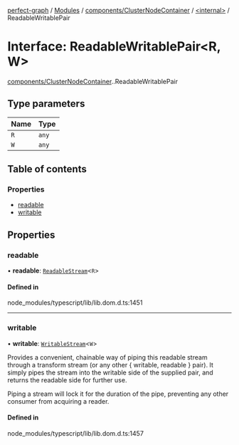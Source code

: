 [perfect-graph](../README.md) / [Modules](../modules.md) / [components/ClusterNodeContainer](../modules/components_ClusterNodeContainer.md) / [<internal\>](../modules/components_ClusterNodeContainer._internal_.md) / ReadableWritablePair

# Interface: ReadableWritablePair<R, W\>

[components/ClusterNodeContainer](../modules/components_ClusterNodeContainer.md).[<internal>](../modules/components_ClusterNodeContainer._internal_.md).ReadableWritablePair

## Type parameters

| Name | Type |
| :------ | :------ |
| `R` | `any` |
| `W` | `any` |

## Table of contents

### Properties

- [readable](components_ClusterNodeContainer._internal_.ReadableWritablePair.md#readable)
- [writable](components_ClusterNodeContainer._internal_.ReadableWritablePair.md#writable)

## Properties

### readable

• **readable**: [`ReadableStream`](../modules/components_ClusterNodeContainer._internal_.md#readablestream)<`R`\>

#### Defined in

node_modules/typescript/lib/lib.dom.d.ts:1451

___

### writable

• **writable**: [`WritableStream`](../modules/components_ClusterNodeContainer._internal_.md#writablestream)<`W`\>

Provides a convenient, chainable way of piping this readable stream through a transform stream (or any other { writable, readable } pair). It simply pipes the stream into the writable side of the supplied pair, and returns the readable side for further use.

Piping a stream will lock it for the duration of the pipe, preventing any other consumer from acquiring a reader.

#### Defined in

node_modules/typescript/lib/lib.dom.d.ts:1457
